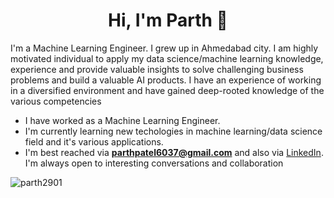 <h1 align="center">Hi, I'm Parth 👋</h1>

<!--
**parth2901/parth2901** is a ✨ _special_ ✨ repository because its `README.md` (this file) appears on your GitHub profile.
-->

I'm a Machine Learning Engineer. I grew up in Ahmedabad city. I am highly motivated individual to apply my data science/machine learning knowledge, experience and provide valuable insights to solve challenging business problems and build a valuable AI products. I have an experience of working in a diversified environment and have gained deep-rooted knowledge of the various competencies


- I have worked as a Machine Learning Engineer.
- I'm currently learning new techologies in machine learning/data science field and it's various applications.
- I'm best reached via **parthpatel6037@gmail.com** and also via [LinkedIn](https://www.linkedin.com/in/parth-patel-6026b7165/). I'm always open to interesting conversations and collaboration

<p><img align="center" src="https://github-readme-stats.vercel.app/api?username=parth-patel97&show_icons=true" alt="parth2901" /></p>

